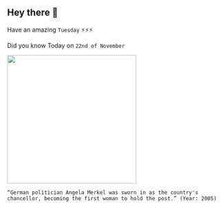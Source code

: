 ## Hey there 👋
Have an amazing `Tuesday` ⚡⚡⚡

Did you know Today on `22nd of November`
 
 [<img src="https://static.dw.com/image/59221972_403.jpg" width="300" />](https://www.britannica.com/biography/Angela-Merkel) 
 ```
“German politician Angela Merkel was sworn in as the country's chancellor, becoming the first woman to hold the post.” (Year: 2005)
```
